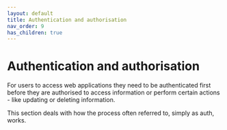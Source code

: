 ```yaml
---
layout: default
title: Authentication and authorisation
nav_order: 9
has_children: true
---
```


# Authentication and authorisation

For users to access web applications they need to be authenticated first before they are authorised to access information or perform certain actions - like updating or deleting information.

This section deals with how the process often referred to, simply as auth, works.